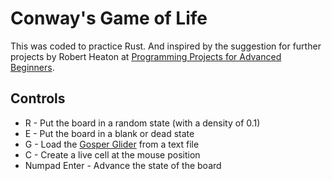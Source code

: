 # Conway's Game of Life
This was coded to practice Rust. And inspired by the suggestion for further projects by Robert Heaton at [Programming Projects for Advanced Beginners](https://robertheaton.com/2018/12/08/programming-projects-for-advanced-beginners/).

## Controls
- R - Put the board in a random state (with a density of 0.1)
- E - Put the board in a blank or dead state
- G - Load the [Gosper Glider](https://conwaylife.com/wiki/Gosper_glider_gun) from a text file
- C - Create a live cell at the mouse position
- Numpad Enter - Advance the state of the board
